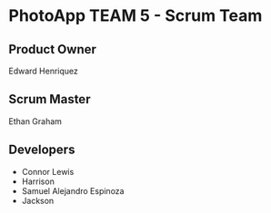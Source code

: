 # PhotoApp TEAM 5 - Scrum Team
## Product Owner
Edward Henriquez 
## Scrum Master
Ethan Graham 
## Developers
- Connor Lewis
- Harrison
- Samuel Alejandro Espinoza
- Jackson
